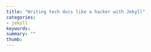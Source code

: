 ```yaml
---
title: "Writing tech docs like a hacker with Jekyll"
categories:
- jekyll
keywords: 
summary: ""
thumb: 
---
```


